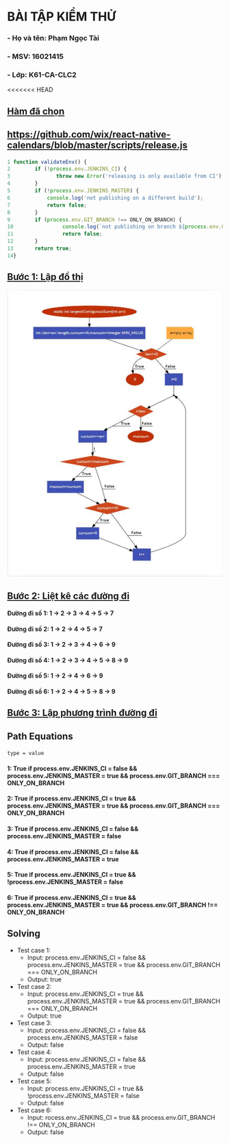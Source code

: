 # **BÀI TẬP KIỂM THỬ**
### **- Họ và tên: Phạm Ngọc Tài**
### **- MSV: 16021415**
### **- Lớp: K61-CA-CLC2**
<<<<<<< HEAD
## **<u>Hàm đã chọn</u>**
## **<u>https://github.com/wix/react-native-calendars/blob/master/scripts/release.js</u>**

```javascript
1 function validateEnv() {
2        if (!process.env.JENKINS_CI) {
3               throw new Error('releasing is only available from CI');
4        }
5        if (!process.env.JENKINS_MASTER) {
6            console.log('not publishing on a different build');
7            return false;
8        }
9        if (process.env.GIT_BRANCH !== ONLY_ON_BRANCH) {
10                console.log(`not publishing on branch ${process.env.GIT_BRANCH}`);
11                return false;
12       }
13       return true;
14}
```
## **<u>Bước 1: Lập đồ thị</u>**
![](FlowChart.jpg)
## **<u>Bước 2: Liệt kê các đường đi</u>**
#### **Đường đi số 1:** 1 &rarr; 2 &rarr; 3 &rarr; 4 &rarr; 5 &rarr; 7
#### **Đường đi số 2:** 1 &rarr; 2 &rarr; 4 &rarr; 5 &rarr; 7
#### **Đường đi số 3:** 1 &rarr; 2 &rarr; 3 &rarr; 4 &rarr; 6 &rarr; 9
#### **Đường đi số 4:** 1 &rarr; 2 &rarr; 3 &rarr; 4 &rarr; 5 &rarr; 8 &rarr; 9
#### **Đường đi số 5:** 1 &rarr; 2 &rarr; 4 &rarr; 6 &rarr; 9
#### **Đường đi số 6:** 1 &rarr; 2 &rarr; 4 &rarr; 5 &rarr; 8 &rarr; 9
## **<u>Bước 3: Lập phương trình đường đi</u>**

## Path Equations
`type = value`
#### 1: True if process.env.JENKINS_CI = false && process.env.JENKINS_MASTER = true && process.env.GIT_BRANCH === ONLY_ON_BRANCH
#### 2: True if process.env.JENKINS_CI = true && process.env.JENKINS_MASTER = true && process.env.GIT_BRANCH === ONLY_ON_BRANCH
#### 3: True if process.env.JENKINS_CI = false && process.env.JENKINS_MASTER = false
#### 4: True if process.env.JENKINS_CI = false && process.env.JENKINS_MASTER = true
#### 5: True if process.env.JENKINS_CI = true && !process.env.JENKINS_MASTER = false
#### 6: True if process.env.JENKINS_CI = true && process.env.JENKINS_MASTER = true && process.env.GIT_BRANCH !== ONLY_ON_BRANCH

## Solving
- Test case 1:
	- Input: process.env.JENKINS_CI = false && process.env.JENKINS_MASTER = true && process.env.GIT_BRANCH === ONLY_ON_BRANCH
	- Output: true
- Test case 2:
	- Input: process.env.JENKINS_CI = true && process.env.JENKINS_MASTER = true && process.env.GIT_BRANCH === ONLY_ON_BRANCH
	- Output: true
- Test case 3:
	- Input: process.env.JENKINS_CI = false && process.env.JENKINS_MASTER = false
	- Output: false
- Test case 4:
	- Input: process.env.JENKINS_CI = false && process.env.JENKINS_MASTER = true
	- Output: false
- Test case 5:
	- Input: process.env.JENKINS_CI = true && !process.env.JENKINS_MASTER = false
	- Output: false
- Test case 6:
	- Input: rocess.env.JENKINS_CI = true && process.env.GIT_BRANCH !== ONLY_ON_BRANCH
	- Output: false
